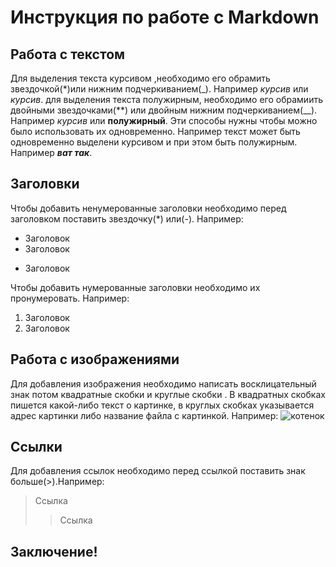# Инструкция по работе с Markdown

## Работа с текстом
Для выделения текста курсивом ,необходимо его обрамить звездочкой(*)или нижним подчеркиванием(_). Например *курсив* или _курсив_.
для выделения текста полужирным, необходимо его обрамиить двойными звездочками(**) или двойным нижним подчеркиванием(__). Например _курсив_ или __полужирный__.
Эти способы нужны чтобы можно было использовать их одновременно. Например текст может быть одновременно выделени курсивом и при этом быть полужирным. Например *__ват так__*.


## Заголовки
Чтобы добавить ненумерованные заголовки необходимо перед заголовком поставить звездочку(*) или(-). Например:
* Заголовок
* Заголовок
- Заголовок

Чтобы добавить нумерованные заголовки необходимо их пронумеровать.
Например:
1. Заголовок
2. Заголовок

## Работа с изображениями
Для добавления изображения необходимо написать восклицательный знак потом квадратные скобки и круглые скобки ![](). В квадратных скобках пишется какой-либо текст о картинке, в круглых скобках указывается адрес картинки либо название файла с картинкой. Например:
![котенок](kat.jpg)

## Ссылки
Для добавления ссылок необходимо перед ссылкой поставить знак больше(>).Например:

> Ссылка 
>> Ссылка

## Заключение!